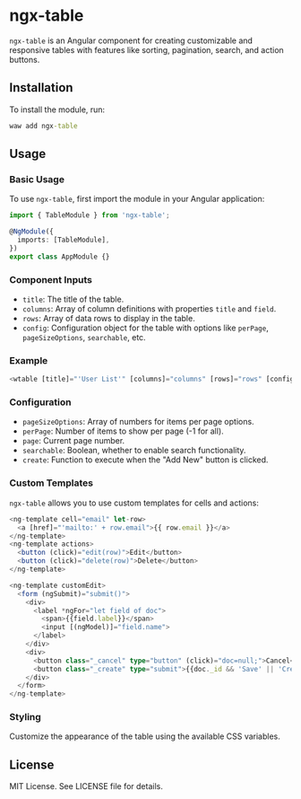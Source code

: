 # ngx-table

`ngx-table` is an Angular component for creating customizable and responsive tables with features like sorting, pagination, search, and action buttons.

## Installation

To install the module, run:

```cmd
waw add ngx-table
```

## Usage

### Basic Usage

To use `ngx-table`, first import the module in your Angular application:

```Typescript
import { TableModule } from 'ngx-table';

@NgModule({
  imports: [TableModule],
})
export class AppModule {}
```

### Component Inputs

-   `title`: The title of the table.
-   `columns`: Array of column definitions with properties `title` and `field`.
-   `rows`: Array of data rows to display in the table.
-   `config`: Configuration object for the table with options like `perPage`, `pageSizeOptions`, `searchable`, etc.

### Example

```Typescript
<wtable [title]="'User List'" [columns]="columns" [rows]="rows" [config]="config"></wtable>
```

### Configuration

-   `pageSizeOptions`: Array of numbers for items per page options.
-   `perPage`: Number of items to show per page (-1 for all).
-   `page`: Current page number.
-   `searchable`: Boolean, whether to enable search functionality.
-   `create`: Function to execute when the "Add New" button is clicked.

### Custom Templates

`ngx-table` allows you to use custom templates for cells and actions:

```Typescript
<ng-template cell="email" let-row>
  <a [href]="'mailto:' + row.email">{{ row.email }}</a>
</ng-template>
<ng-template actions>
  <button (click)="edit(row)">Edit</button>
  <button (click)="delete(row)">Delete</button>
</ng-template>

<ng-template customEdit>
  <form (ngSubmit)="submit()">
    <div>
      <label *ngFor="let field of doc">
        <span>{{field.label}}</span>
        <input [(ngModel)]="field.name">
      </label>
    </div>
    <div>
      <button class="_cancel" type="button" (click)="doc=null;">Cancel</button>
      <button class="_create" type="submit">{{doc._id && 'Save' || 'Create'}}</button>
    </div>
  </form>
</ng-template>
```

### Styling

Customize the appearance of the table using the available CSS variables.

## License

MIT License. See LICENSE file for details.
